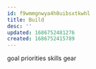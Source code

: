 ```yaml
---
id: f9wmmgnwya4h0uibsxtkwhl
title: Build
desc: ''
updated: 1686752481276
created: 1686752415789
---
```


goal
  priorities
skills
gear
